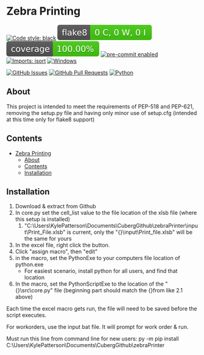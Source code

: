 # Zebra Printing

[![Code style: black](https://img.shields.io/badge/code%20style-black-000000.svg)](https://github.com/psf/black)
[![Flake8 Status](./reports/flake8/badge.svg)](./reports/flake8/index.html)
[![Coverage Status](./reports/coverage/badge.svg)](./reports/coverage/badge.svg)
[![pre-commit enabled](https://img.shields.io/badge/pre--commit-enabled-brightgreen?logo=pre-commit&logoColor=white)](https://pre-commit.com/)
[![Imports: isort](https://img.shields.io/badge/%20imports-isort-%231674b1?style=flat&labelColor=ef8336)](https://pycqa.github.io/isort/)
[![Windows](https://svgshare.com/i/ZhY.svg)](https://svgshare.com/i/ZhY.svg)
<!-- [![Status](https://img.shields.io/badge/status-active-success.svg)]() -->
[![GitHub Issues](https://img.shields.io/github/issues/kylecuberg/zebraPrinter.svg)](https://github.com/kylecuberg/zebraPrinter/issues)
[![GitHub Pull Requests](https://img.shields.io/github/issues-pr/kylecuberg/zebraPrinter.svg)](https://github.com/kylecuberg/zebraPrinter/pulls)
[![Python](https://img.shields.io/pypi/pyversions/cookiecutter-hypermodern-python-instance)](https://www.python.org/downloads/release/python-3100/)

## About

This project is intended to meet the requirements of PEP-518 and PEP-621, removing the setup.py file and having only minor use of setup.cfg (intended at this time only for flake8 support)

## Contents

- [Zebra Printing](#zebra-printing)
  - [About](#about)
  - [Contents](#contents)
  - [Installation](#installation)

## Installation

1. Download & extract from Github
2. In core.py  set the cell_list value to the file location of the xlsb file (where this setup is installed)
   1. "C:\Users\KylePatterson\Documents\CubergGithub\zebraPrinter\input\Print_File.xlsb" is current, only the "{}\input\Print_file.xlsb" will be the same for yours
3. In the excel file, right click the button.
4. Click "assign macro", then "edit"
5. in the macro, set the PythonExe to your computers file location of python.exe
   - For easiest scenario, install python for all users, and find that location
6. In the macro, set the PythonScriptExe to the location of the "{}\src\core.py" file (beginning part should match the {}from like 2.1 above)

Each time the excel macro gets run, the file will need to be saved before the script executes.

For workorders, use the input bat file. It will prompt for work order & run.

Must run this line from command line for new users:
   py -m pip install C:\Users\KylePatterson\Documents\CubergGithub\zebraPrinter
